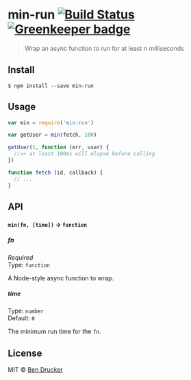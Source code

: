 # min-run [![Build Status](https://travis-ci.org/bendrucker/min-run.svg?branch=master)](https://travis-ci.org/bendrucker/min-run) [![Greenkeeper badge](https://badges.greenkeeper.io/bendrucker/min-run.svg)](https://greenkeeper.io/)

> Wrap an async function to run for at least n milliseconds


## Install

```
$ npm install --save min-run
```


## Usage

```js
var min = require('min-run')

var getUser = min(fetch, 100)

getUser(1, function (err, user) {
  //=> at least 100ms will elapse before calling  
})

function fetch (id, callback) {
  // ...
}
```

## API

#### `min(fn, [time])` -> `function`

##### fn

*Required*  
Type: `function`

A Node-style async function to wrap.

##### time

Type: `number`  
Default: `0`

The minimum run time for the `fn`.


## License

MIT © [Ben Drucker](http://bendrucker.me)
